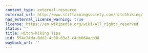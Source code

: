```yaml
---
content_type: external-resource
external_url: http://www.stiffarmingsociety.com/hitchhiking/
has_external_license_warning: true
license: https://en.wikipedia.org/wiki/All_rights_reserved
status: ''
title: Hitch-hiking Tips
uid: 554c24da-0dd2-4c00-83a3-c4db064acb98
wayback_url: ''
---
```

